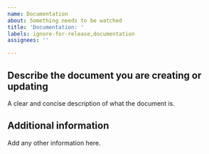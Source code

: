 ```yaml
---
name: Documentation
about: Something needs to be watched
title: 'Documentation: '
labels: ignore-for-release,documentation
assignees: ''

---
```


## Describe the document you are creating or updating

A clear and concise description of what the document is.

## Additional information

Add any other information here.
